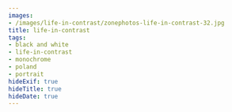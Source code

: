 ```yaml
---
images:
- /images/life-in-contrast/zonephotos-life-in-contrast-32.jpg
title: life-in-contrast
tags:
- black and white
- life-in-contrast
- monochrome
- poland
- portrait
hideExif: true
hideTitle: true
hideDate: true
---
```

